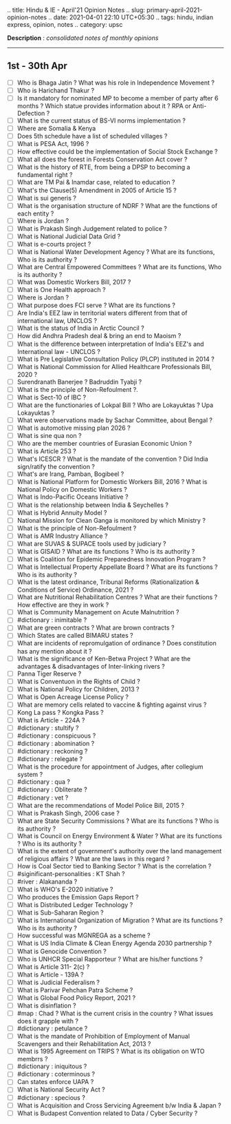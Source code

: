 .. title: Hindu & IE - April'21 Opinion Notes
.. slug: primary-april-2021-opinion-notes
.. date: 2021-04-01 22:10 UTC+05:30
.. tags: hindu, indian express, opinion, notes
.. category: upsc

**Description** : *consolidated notes of monthly opinions*

***
<!-- TEASER_END -->

## 1st - 30th Apr

- [ ] Who is Bhaga Jatin ? What was his role in Independence Movement ?
- [ ] Who is Harichand Thakur ?
- [ ] Is it mandatory for nominated MP to become a member of party after 6 months ? Which statue provides information about it ? RPA or Anti-Defection ?
- [ ] What is the current status of BS-VI norms implementation ?
- [ ] Where are Somalia & Kenya
- [ ] Does 5th schedule have a list of scheduled villages ?
- [ ] What is PESA Act, 1996 ?
- [ ] How effective could be the implementation of Social Stock Exchange ?
- [ ] What all does the forest in Forests Conservation Act cover ?
- [ ] What is the history of RTE, from being a DPSP to becoming a fundamental right ?
- [ ] What are TM Pai & Inamdar case, related to education ?
- [ ] What's the Clause(5) Amendment in 2005 of Article 15 ?
- [ ] What is sui generis ?
- [ ] What is the organisation structure of NDRF ? What are the functions of each entity ?
- [ ] Where is Jordan ?
- [ ] What is Prakash Singh Judgement related to police ?
- [ ] What is National Judicial Data Grid ?
- [ ] What is e-courts project ?
- [ ] What is National Water Development Agency ? What are its functions, Who is its authority ?
- [ ] What are Central Empowered Committees ? What are its functions, Who is its authority ?
- [ ] What was Domestic Workers Bill, 2017 ?
- [ ] What is One Health approach ?
- [ ] Where is Jordan ?
- [ ] What purpose does FCI serve ? What are its functions ?
- [ ] Are India's EEZ law in territorial waters different from that of international law, UNCLOS ?
- [ ] What is the status of India in Arctic Council ?
- [ ] How did Andhra Pradesh deal & bring an end to Maoism ?
- [ ] What is the difference between interpretation of India's EEZ's and International law - UNCLOS ?
- [ ] What is Pre Legislative Consultation Policy (PLCP) instituted in 2014 ?
- [ ] What is National Commission for Allied Healthcare Professionals Bill, 2020 ?
- [ ] Surendranath Banerjee ? Badruddin Tyabji ?
- [ ] What is the principle of Non-Refoulment ?.
- [ ] What is Sect-10 of IBC ?
- [ ] What are the functionaries of Lokpal Bill ? Who are Lokayuktas ? Upa Lokayuktas ?
- [ ] What were observations made by Sachar Committee, about Bengal ?
- [ ] What is automotive missing plan 2026 ?
- [ ] What is sine qua non ?
- [ ] Who are the member countries of Eurasian Economic Union ?
- [ ] What is Article 253 ?
- [ ] What's ICESCR ? What is the mandate of the convention ? Did India sign/ratify the convention ?
- [ ] What's are Irang, Pamban, Bogibeel ?
- [ ] What is National Platform for Domestic Workers Bill, 2016 ? What is National Policy on Domestic Workers ?
- [ ] What is Indo-Pacific Oceans Initiative ?
- [ ] What is the relationship between India & Seychelles ?
- [ ] What is Hybrid Annuity Model ?
- [ ] National Mission for Clean Ganga is monitored by which Ministry ?
- [ ] What is the principle of Non-Refoulment ?
- [ ] What is AMR Industry Alliance ?
- [ ] What are SUVAS & SUPACE tools used by judiciary ?
- [ ] What is GISAID ? What are its functions ? Who is its authority ?
- [ ] What is Coalition for Epidemic Preparedness Innovation Program ?
- [ ] What is Intellectual Property Appellate Board ? What are its functions ? Who is its authority ?
- [ ] What is the latest ordinance, Tribunal Reforms (Rationalization & Conditions of Service) Ordinance, 2021 ?
- [ ] What are Nutritional Rehabilitation Centres ? What are their functions ? How effective are they in work ?
- [ ] What is Community Management on Acute Malnutrition ?
- [ ] #dictionary : inimitable ?
- [ ] What are green contracts ? What are brown contracts ?
- [ ] Which States are called BIMARU states ?
- [ ] What are incidents of repromulgation of ordinance ? Does constitution has any mention about it ?
- [ ] What is the significance of Ken-Betwa Project ? What are the advantages & disadvantages of Inter-linking rivers ?
- [ ] Panna Tiger Reserve ?
- [ ] What is Conventuon in the Rights of Child ?
- [ ] What is National Policy for Children, 2013 ?
- [ ] What is Open Acreage License Policy ?
- [ ] What are memory cells related to vaccine & fighting against virus ?
- [ ] Kong La pass ? Kongka Pass ?
- [ ] What is Article - 224A ?
- [ ] #dictionary : stultify ?
- [ ] #dictionary : conspicuous ?
- [ ] #dictionary : abomination ?
- [ ] #dictionary : reckoning ?
- [ ] #dictionary : relegate ?
- [ ] What is the procedure for appointment of Judges, after collegium system ?
- [ ] #dictionary : qua ?
- [ ] #dictionary : Obliterate ?
- [ ] #dictionary : vet ?
- [ ] What are the recommendations of Model Police Bill, 2015 ?
- [ ] What is Prakash Singh, 2006 case ?
- [ ] What are State Security Commissions ? What are its functions ? Who is its authority ?
- [ ] What is Council on Energy Environment & Water ? What are its functions ? Who is its authority ?
- [ ] What is the extent of government's authority over the land management of religious affairs ? What are the laws in this regard ?
- [ ] How is Coal Sector tied to Banking Sector ? What is the correlation ?
- [ ] #siginificant-personalities : KT Shah ?
- [ ] #river : Alakananda ?
- [ ] What is WHO's E-2020 initiative ?
- [ ] Who produces the Emission Gaps Report ?
- [ ] What is Distributed Ledger Technology ?
- [ ] What is Sub-Saharan Region ?
- [ ] What is International Organization of Migration ? What are its functions ? Who is its authority ?
- [ ] How successful was MGNREGA as a scheme ?
- [ ] What is US India Climate & Clean Energy Agenda 2030 partnership ?
- [ ] What is Genocide Convention ?
- [ ] Who is UNHCR Special Rapporteur ? What are his/her functions ?
- [ ] What is Article 311- 2(c) ?
- [ ] What is Article - 139A ?
- [ ] What is Judicial Federalism ?
- [ ] What is Parivar Pehchan Patra Scheme ?
- [ ] What is Global Food Policy Report, 2021 ?
- [ ] What is disinflation ?
- [ ] #map : Chad ? What is the current crisis in the country ? What issues does it grapple with ?
- [ ] #dictionary : petulance ?
- [ ] What is the mandate of Prohibition of Employment of Manual Scavengers and their Rehabilitation Act, 2013 ?
- [ ] What is 1995 Agreement on TRIPS ? What is its obligation on WTO membrrs ?
- [ ] #dictionary : iniquitous ?
- [ ] #dictionary : coterminous ?
- [ ] Can states enforce UAPA ?
- [ ] What is National Security Act ?
- [ ] #dictionary : specious ?
- [ ] What is Acquisition and Cross Servicing Agreement b/w India & Japan ?
- [ ] What is Budapest Convention related to Data / Cyber Security ?